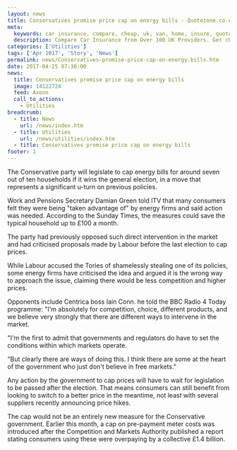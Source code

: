 ```yaml
---
layout: news
title: Conservatives promise price cap on energy bills - Quotezone.co.uk
meta:
  keywords: car insurance, compare, cheap, uk, van, home, insure, quotes, online, comparison, bike, loans, life
  description: Compare Car Insurance from Over 100 UK Providers. Get cheap quotes online now using our fast, free, secure comparison site
categories: ['Utilities']
tags: ['Apr 2017', 'Story', 'News']
permalink: news/Conservatives-promise-price-cap-on-energy-bills.htm
date: 2017-04-25 07:30:00
news:
  title: Conservatives promise price cap on energy bills
  image: 14122724
  feed: Axonn
  call_to_actions:
    - Utilities
breadcrumb:
  - title: News
    url: /news/index.htm
  - title: Utilities
    url: /news/utilities/index.htm
  - title: Conservatives promise price cap on energy bills
footer: 1
---
```


The Conservative party will legislate to cap energy bills for around seven out of ten households if it wins the general election, in a move that represents a significant u-turn on previous policies.

Work and Pensions Secretary Damian Green told ITV ​that ​many consumers felt they were ​being ​&quot;taken advantage of&quot; by energy firms and said action was needed. According to the Sunday Times, the measures could save the typical household up to &pound;100 a month.

The party had previously opposed such direct intervention in the market and had criticised proposals made by Labour before the last election to cap prices. &nbsp;

While Labour accused the Tories of shamelessly stealing one of its policies, some energy firms have criticised the idea and argued it is the wrong way to approach the issue, claiming there would be less competition and higher prices.

Opponents include Centrica boss Iain Conn. he told the BBC Radio 4 Today programme: &quot;I&#39;m absolutely for competition, choice, different products, and we believe very strongly that there are different ways to intervene in the market.

&quot;I&#39;m the first to admit that governments and regulators do have to set the conditions within which markets operate.

&quot;But clearly there are ways of doing this. I think there are some at the heart of the government who just don&#39;t believe in free markets.&quot;

Any action by the government to cap prices will have to wait for legislation to be passed after the election. That means consumers can still benefit from looking to switch to a better price in the meantime, not least with several suppliers recently announcing price hikes.

The cap would not be an entirely new measure for the Conservative government. Earlier this month, a cap on pre-payment meter costs was introduced after the Competition and Markets Authority published a report stating consumers using these were overpaying by a collective &pound;1.4 billion.
